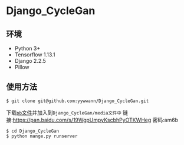 # Django_CycleGan

## 环境
- Python 3+
- Tensorflow 1.13.1
- Django 2.2.5
- Pillow

## 使用方法

```shell
$ git clone git@github.com:yywwann/Django_CycleGan.git
```
下载[`pb`文件](https://pan.baidu.com/s/19WgpUmpyKscbhPyOTKWHeg)并加入到`Django_CycleGan/media文件中`
链接:https://pan.baidu.com/s/19WgpUmpyKscbhPyOTKWHeg  密码:am6b

```shell
$ cd Django_CycleGan
$ python mange.py runserver
```
